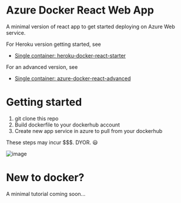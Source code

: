 ﻿# Azure Docker React Web App
 
A minimal version of react app to get started deploying on Azure Web service.

For Heroku version getting started, see
 - [Single container: heroku-docker-react-starter](https://github.com/ray-chunkit-chung/heroku-docker-react-starter)

For an advanced version, see
 - [Single container: azure-docker-react-advanced](https://github.com/ray-chunkit-chung/azure-docker-react-advanced)


# Getting started

1. git clone this repo
2. Build dockerfile to your dockerhub account
3. Create new app service in azure to pull from your dockerhub

These steps may incur $$$. DYOR. :smiley:

![image](https://user-images.githubusercontent.com/26511618/157792178-92f7296e-fda4-432d-a1bf-170206e7f909.png)


# New to docker?

A minimal tutorial coming soon...

